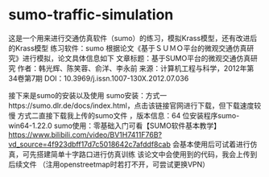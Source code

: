 # sumo-traffic-simulation
这是一个用来进行交通仿真软件（sumo）的练习，模拟Krass模型，还有改进后的Krass模型
练习软件：sumo
根据论文《基于ＳＵＭＯ平台的微观交通仿真研究》进行模拟，论文具体信息如下
文章标题：基于SUMO平台的微观交通仿真研究
作者：韩光辉、陈笑蓉、俞洋、李永前
来源：计算机工程与科学，2012年第34卷第7期
DOI：10.3969/j.issn.1007-130X.2012.07.036

接下来是sumo的安装以及使用
sumo安装：方式一https://sumo.dlr.de/docs/index.html，点击该链接官网进行下载，但下载速度较慢
         方式二直接下载我上传的sumo文件 ，版本信息：64 位安装程序sumo-win64-1.22.0
sumo使用：零基础入门可看【SUMO软件基本教学】https://www.bilibili.com/video/BV1H7411F76B?vd_source=4f923dbff17d7c5018642c7afddf8cab
会基本使用后可试着进行仿真，可先搭建简单十字路口进行仿真训练
该论文中会使用到的代码，我会上传到后续文件
（注用openstreetmap时若打不开，可尝试更换VPN）
